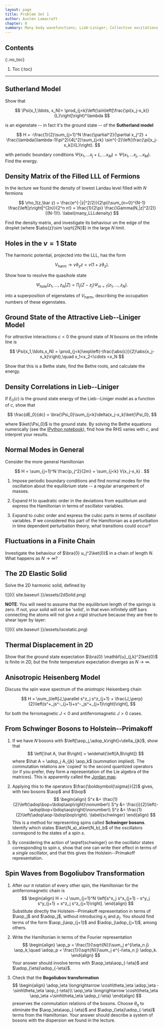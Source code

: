 ```yaml
---
layout: page
title: Problem Set 1
author: Austen Lamacraft
chapter: 0
summary: Many body wavefunctions; Lieb-Liniger; Collective excitations; Spin chains,
---
```


## Contents
{:.no_toc}

1. Toc
{:toc}

---

## Sutherland Model

Show that

$$
\Psi(x_1,\ldots, x_N)= \prod_{j<k}\left(\sin\left[\frac{\pi(x_j-x_k)}{L}\right]\right)^\lambda
$$

is an eigenstate -- in fact it's the ground state -- of the __Sutherland model__

$$
H = -\frac{1}{2}\sum_{j=1}^N \frac{\partial^2}{\partial x_j^2} + \frac{\lambda(\lambda-1)\pi^2}{4L^2}\sum_{j<k}
\sin^{-2}\left(\frac{\pi[x_j-x_k]}{L}\right).
$$

with periodic boundary conditions $\Psi(x_1,\ldots x_j+L,\ldots x_M)=\Psi(x_1,\ldots x_j,\ldots x_M)$. Find the energy.


## Density Matrix of the Filled LLL of Fermions

In the lecture we found the density of lowest Landau level filled with $N$ fermions

$$
\rho_1(z,\bar z) = \frac{e^{-|z|^2/2}}{2\pi}\sum_{n=0}^{N-1} \frac{\left|z\right|^{2n}}{2^n n!} = \frac{1}{2\pi} \frac{\Gamma(N,|z|^2/2)}{(N-1)!}.
\label{many_LLLdensity}
$$

Find the density matrix, and investigate its behaviour on the edge of the droplet (where $\abs{z}\sim \sqrt{2N}$) in the large $N$ limit.

## Holes in the $\nu=1$ State

The harmonic potential, projected into the LLL, has the form

$$
V_\text{harm}\longrightarrow v\partial_z z =  v\left(1+z \partial_z\right).
\label{many_HarmonicProject}
$$

Show how to resolve the quasihole state

$$
\Psi_\text{hole}(z_1,\ldots, z_N|Z) = \prod_j (Z-z_j)\Psi_{m=1}(z_1,\ldots, z_N).
$$

into a superposition of eigenstates of $V_\text{harm}$, describing the occupation numbers of these eigenstates.


## Ground State of the Attractive Lieb--Liniger Model

For _attractive_ interactions $c<0$ the ground state of $N$ bosons on the infinite line is

$$
\Psi(x_1,\ldots,x_N) = \prod_{j<k}\exp\left(-\frac{\abs{c}}{2}\abs{x_j-x_k}\right),\quad x_1<x_2<\cdots <x_N
$$

Show that this is a Bethe state, find the Bethe roots, and calculate the energy.


## Density Correlations in Lieb--Liniger

If $E_0(c)$ is the ground state energy of the Lieb--Liniger model as a function of $c$, show that

$$
\frac{dE_0}{dc} = \bra{\Psi_0}\sum_{j<k}\delta(x_j-x_k)\ket{\Psi_0},
$$

where $\ket{\Psi_0}$ is the ground state. By solving the Bethe equations numerically (see the [IPython notebook](https://github.com/AustenLamacraft/Theories-of-Quantum-Matter/blob/master/notebooks/BetheGroundState.ipynb)), find how the RHS varies with $c$, and interpret your results.

## Normal Modes in General

Consider the more general Hamiltonian

$$
H = \sum_{j=1}^N \frac{p_j^2}{2m} + \sum_{j<k} V(x_j-x_k) .
$$

1. Impose periodic boundary conditions and find normal modes for the oscillation about the equilibrium state -- a regular arrangement of masses.

2. Expand $H$ to quadratic order in the deviations from equilibrium and express the Hamiltonian in terms of oscillator variables.

3. Expand to _cubic_ order and express the cubic parts in terms of oscillator variables. If we considered this part of the Hamiltonian as a perturbation in time dependent perturbation theory, what transitions could occur?


## Fluctuations in a Finite Chain

Investigate the behaviour of $\bra{0} u_j^2\ket{0}$ in a chain of length $N$. What happens as $N\to\infty$?

## The 2D Elastic Solid

Solve the 2D harmonic solid, defined by

<a name="2dSolid"></a>
![]({{ site.baseurl }}/assets/2dSolid.png)

__NOTE__: You will need to assume that the equilibrium length of the springs is zero. If not, your solid will not be 'solid', in that even infinitely stiff bars connecting the atoms will not give a rigid structure because they are free to shear layer by layer:

<a name="isostatic"></a>
![]({{ site.baseurl }}/assets/isostatic.png)

## Thermal Displacement in 2D

Show that the ground state expectation $\bra{0} \mathbf{u}_{j,k}^2\ket{0}$ is finite in 2D, but the finite temperature expectation diverges as $N\to\infty$.

## Anisotropic Heisenberg Model

Discuss the spin wave spectrum of the _aniotropic_ Heisenberg chain

$$
H = \sum_j\left[J_\parallel s^z_j s^z_{j+1} + \frac{J_\perp}{2}\left(s^+_js^-_{j+1}+s^-_js^+_{j+1}\right)\right],
$$

for both the ferromagnetic $J<0$ and antiferromagnetic $J>0$ cases.

## From Schwinger Bosons to Holstein--Primakoff

1. If we have $N$ bosons with $\left[\aop_j,\adop_k\right]=\delta_{jk}$, show that
  $$
  \left[\hat A, \hat B\right] = \widehat{\left[A,B\right]}
  $$
  where $\hat A = \adop_j A_{jk} \aop_k$ (summation implied). The commutation relations are 'copied' to the second quantized operators (or if you prefer, they form a representation of the Lie algebra of the matrices). This is apparently called the [Jordan map](https://en.wikipedia.org/wiki/Jordan_map).

2. Applying this to the operators $\frac{\boldsymbol{\sigma}}{2}$ gives, with two bosons $\aop$ and $\bop$
  $$
  \begin{align}
  S^x &= \frac{1}{2}\left(\adop\bop+\bdop\aop\right)\nonumber\\
  S^y &= \frac{i}{2}\left(-\adop\bop+\bdop\aop\right)\nonumber\\
  S^z &= \frac{1}{2}\left(\adop\aop-\bdop\bop\right).
  \label{schwinger}
  \end{align}
  $$
  This is a method for representing spins called __Schwinger bosons__. Identify which states $\ket{N_a}_a\ket{N_b}_b$ of the oscillators correspond to the states of a spin $s$.

3. By considering the action of \eqref{schwinger} on the oscillator states corresponding to spin $s$, show that one can write their effect in terms of a _single_ oscillator, and that this gives the Holstein--Primakoff representation.

## Spin Waves from Bogoliubov Transformation

1. After our $\pi$ rotation of every other spin, the Hamiltonian for the antiferromagnetic chain is
  $$
  \begin{align}
  H = -J \sum_{j=1}^N \left[s^x_j s^x_{j+1} - s^y_j s^y_{j+1} + s^z_j s^z_{j+1}\right].
  \end{align}
  $$
  Substitute directly the Holstein--Primakoff representation in terms of $\aop_j$ and $\adop_j$, without introducing $x_j$ and $p_j$. You should find terms of the form $\aop_j\aop_{j+1}$ and $\adop_j\adop_{j+1}$, among others.

2. Write the Hamiltonian in terms of the Fourier representation
  $$
  \begin{align}
  \aop_p = \frac{1}{\sqrt{N}}\sum_j e^{i\eta_n j} \aop_k,\quad \adop_p = \frac{1}{\sqrt{N}}\sum_j e^{-i\eta_n j} \adop_k.
  \end{align}
  $$
  Your answer should involve terms with $\aop_\eta\aop_{-\eta}$ and $\adop_{\eta}\adop_{-\eta}$.

3. Check that the __Bogoliubov transformation__
  $$
  \begin{align}
  \adop_\eta \longrightarrow \cosh\theta_\eta \adop_\eta -\sinh\theta_\eta \aop_{-\eta}\\
  \aop_\eta \longrightarrow \cosh\theta_\eta \aop_\eta +\sinh\theta_\eta \adop_{-\eta}
  \end{align}
  $$
  preserves the commutation relations of the bosons. Choose $\theta_\eta$ to eliminate the $\aop_\eta\aop_{-\eta}$ and $\adop_{\eta}\adop_{-\eta}$ terms from the Hamiltonian. Your answer should describe a system of bosons with the dispersion we found in the lecture.
